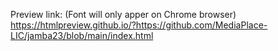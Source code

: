Preview link: (Font will only apper on Chrome browser)
https://htmlpreview.github.io/?https://github.com/MediaPlace-LIC/jamba23/blob/main/index.html
